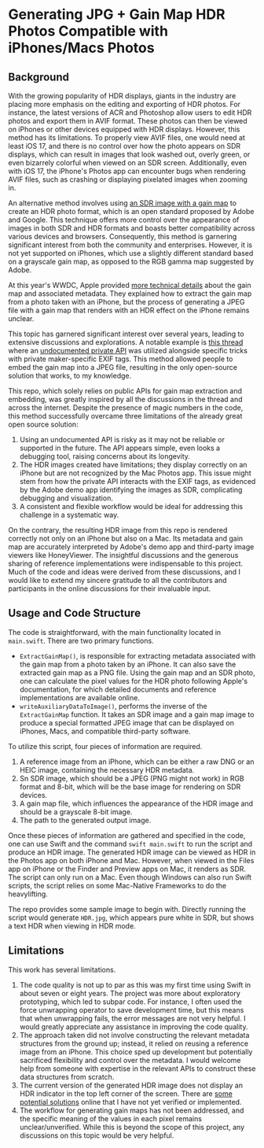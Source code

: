 # Generating JPG + Gain Map HDR Photos Compatible with iPhones/Macs Photos

## Background

With the growing popularity of HDR displays, giants in the industry are placing more emphasis on the editing and exporting of HDR photos. For instance, the latest versions of ACR and Photoshop allow users to edit HDR photos and export them in AVIF format. These photos can then be viewed on iPhones or other devices equipped with HDR displays. However, this method has its limitations. To properly view AVIF files, one would need at least iOS 17, and there is no control over how the photo appears on SDR displays, which can result in images that look washed out, overly green, or even bizarrely colorful when viewed on an SDR screen. Additionally, even with iOS 17, the iPhone's Photos app can encounter bugs when rendering AVIF files, such as crashing or displaying pixelated images when zooming in.

An alternative method involves using [an SDR image with a gain map](https://helpx.adobe.com/camera-raw/using/gain-map.html) to create an HDR photo format, which is an open standard proposed by Adobe and Google. This technique offers more control over the appearance of images in both SDR and HDR formats and boasts better compatibility across various devices and browsers. Consequently, this method is garnering significant interest from both the community and enterprises. However, it is not yet supported on iPhones, which use a slightly different standard based on a grayscale gain map, as opposed to the RGB gamma map suggested by Adobe.

At this year's WWDC, Apple provided [more technical details](https://developer.apple.com/documentation/appkit/images_and_pdf/applying_apple_hdr_effect_to_your_photos) about the gain map and associated metadata. They explained how to extract the gain map from a photo taken with an iPhone, but the process of generating a JPEG file with a gain map that renders with an HDR effect on the iPhone remains unclear. 

This topic has garnered significant interest over several years, leading to extensive discussions and explorations. A notable example is [this thread](https://gist.github.com/kiding/fa4876ab4ddc797e3f18c71b3c2eeb3a) where an [undocumented private API](https://gist.github.com/kiding/fa4876ab4ddc797e3f18c71b3c2eeb3a?permalink_comment_id=4185058#gistcomment-4185058) was utilized alongside specific tricks with private maker-specific EXIF tags. This method allowed people to embed the gain map into a JPEG file, resulting in the only open-source solution that works, to my knowledge.

This repo, which solely relies on public APIs for gain map extraction and embedding, was greatly inspired by all the discussions in the thread and across the internet. Despite the presence of magic numbers in the code, this method successfully overcame three limitations of the already great open source solution:

1. Using an undocumented API is risky as it may not be reliable or supported in the future. The API appears simple, even looks a debugging tool, raising concerns about its longevity.
2. The HDR images created have limitations; they display correctly on an iPhone but are not recognized by the Mac Photos app. This issue might stem from how the private API interacts with the EXIF tags, as evidenced by the Adobe demo app identifying the images as SDR, complicating debugging and visualization. 
3. A consistent and flexible workflow would be ideal for addressing this challenge in a systematic way.

On the contrary, the resulting HDR image from this repo is rendered correctly not only on an iPhone but also on a Mac. Its metadata and gain map are accurately interpreted by Adobe's demo app and third-party image viewers like HoneyViewer. The insightful discussions and the generous sharing of reference implementations were indispensable to this project. Much of the code and ideas were derived from these discussions, and I would like to extend my sincere gratitude to all the contributors and participants in the online discussions for their invaluable input.



## Usage and Code Structure

The code is straightforward, with the main functionality located in `main.swift`. There are two primary functions.

* `ExtractGainMap()`, is responsible for extracting metadata associated with the gain map from a photo taken by an iPhone. It can also save the extracted gain map as a PNG file. Using the gain map and an SDR photo, one can calculate the pixel values for the HDR photo following Apple's documentation, for which detailed documents and reference implementations are available online.
* `writeAuxiliaryDataToImage()`, performs the inverse of the `ExtractGainMap` function. It takes an SDR image and a gain map image to produce a special formatted JPEG image that can be displayed on iPhones, Macs, and compatible third-party software.

To utilize this script, four pieces of information are required.

1. A reference image from an iPhone, which can be either a raw DNG or an HEIC image, containing the necessary HDR metadata. 
2. Sn SDR image, which should be a JPEG (PNG might not work) in RGB format and 8-bit, which will be the base image for rendering on SDR devices. 
3. A gain map file, which influences the appearance of the HDR image and should be a grayscale 8-bit image.
4. The path to the generated output image.

Once these pieces of information are gathered and specified in the code, one can use Swift and the command `swift main.swift` to run the script and produce an HDR image. The generated HDR image can be viewed as HDR in the Photos app on both iPhone and Mac. However, when viewed in the Files app on iPhone or the Finder and Preview apps on Mac, it renders as SDR. The script can only run on a Mac. Even though Windows can also run Swift scripts, the script relies on some Mac-Native Frameworks to do the heavylifting.

The repo provides some sample image to begin with. Directly running the script would generate `HDR.jpg`, which appears pure white in SDR, but shows a text HDR when viewing in HDR mode.

## Limitations

This work has several limitations. 
1. The code quality is not up to par as this was my first time using Swift in about seven or eight years. The project was more about exploratory prototyping, which led to subpar code. For instance, I often used the force unwrapping operator to save development time, but this means that when unwrapping fails, the error messages are not very helpful. I would greatly appreciate any assistance in improving the code quality.
2. The approach taken did not involve constructing the relevant metadata structures from the ground up; instead, it relied on reusing a reference image from an iPhone. This choice sped up development but potentially sacrificed flexibility and control over the metadata. I would welcome help from someone with expertise in the relevant APIs to construct these data structures from scratch.
3. The current version of the generated HDR image does not display an HDR indicator in the top left corner of the screen. There are [some potential solutions](https://developer.apple.com/forums/thread/709331) online that I have not yet verified or implemented. 
4. The workflow for generating gain maps has not been addressed, and the specific meaning of the values in each pixel remains unclear/unverified. While this is beyond the scope of this project, any discussions on this topic would be very helpful.